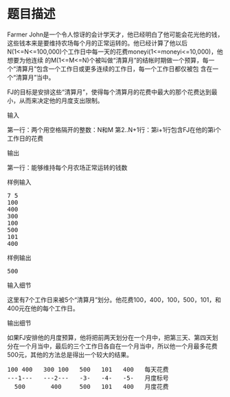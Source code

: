 # 题目描述


<p>
Farmer John是一个令人惊讶的会计学天才，他已经明白了他可能会花光他的钱，这些钱本来是要维持农场每个月的正常运转的。他已经计算了他以后 N(1&lt;=N&lt;=100,000)个工作日中每一天的花费moneyi(1&lt;=moneyi&lt;=10,000)，他想要为他连续 的M(1&lt;=M&lt;=N)个被叫做“清算月”的结帐时期做一个预算，每一个“清算月”包含一个工作日或更多连续的工作日，每一个工作日都仅被包 含在一个“清算月”当中。
</p>
<p>
FJ的目标是安排这些“清算月”，使得每个清算月的花费中最大的那个花费达到最小，从而来决定他的月度支出限制。
</p>
<p>
输入
</p>
<p>
第一行：两个用空格隔开的整数：N和M 第2..N+1行：第i+1行包含FJ在他的第i个工作日的花费
</p>
<p>
输出
</p>
<p>
第一行：能够维持每个月农场正常运转的钱数
</p>
<p>
样例输入
</p>
<pre>7 5
100
400
300
100
500
101
400
</pre>
<p>
样例输出
</p>
<pre>500
</pre>
<p>
输入细节
</p>
<p>
这里有7个工作日来被5个“清算月”划分。他花费100，400，100，500，101，和400元在他的每个工作日。
</p>
<p>
输出细节
</p>
<p>
如果FJ安排他的月度预算，他将把前两天划分在一个月中，把第三天、第四天划分在一个月当中，最后的三个工作日各自在一个月当中，所以他一个月最多花费500元，其他的方法总是得出一个较大的结果。
</p>
<pre>100 400   300 100   500   101   400   每天花费
---1---   ---2---   -3-   -4-   -5-   月度标号
  500       400     500   101   400   月度花费
</pre>

